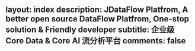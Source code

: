 layout: index
description: JDataFlow Platfrom, A better open source DataFlow Platfrom, One-stop solution & Friendly developer
subtitle: 企业级Core Data & Core AI 流分析平台
comments: false
---